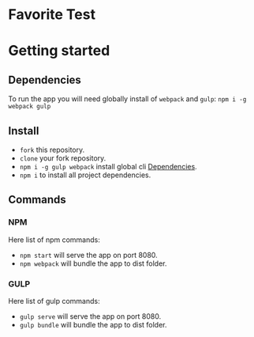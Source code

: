# Favorite Test


# Getting started
## Dependencies
To run the app you will need globally install of `webpack` and `gulp`:
`npm i -g webpack gulp`

## Install
* `fork` this repository.
* `clone` your fork repository.
* `npm i -g gulp webpack` install global cli [Dependencies](#dependencies).
* `npm i` to install all project dependencies.

## Commands
### NPM
Here list of npm commands:
* `npm start` will serve the app on port 8080.
* `npm webpack` will bundle the app to dist folder.

### GULP
Here list of gulp commands:
* `gulp serve` will serve the app on port 8080.
* `gulp bundle` will bundle the app to dist folder.